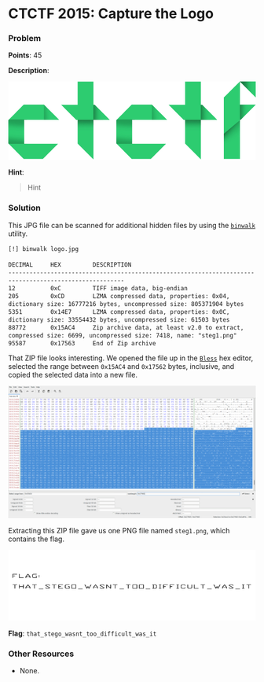 # CTCTF 2015: Capture the Logo

### Problem

**Points**: 45

**Description**: 

![](logo.jpg)

**Hint**: 

> Hint

### Solution

This JPG file can be scanned for additional hidden files by using the [`binwalk`](http://binwalk.org/) utility.

```
[!] binwalk logo.jpg

DECIMAL     HEX         DESCRIPTION
-------------------------------------------------------------------------------------------------------
12          0xC         TIFF image data, big-endian
205         0xCD        LZMA compressed data, properties: 0x04, dictionary size: 16777216 bytes, uncompressed size: 805371904 bytes
5351        0x14E7      LZMA compressed data, properties: 0x0C, dictionary size: 33554432 bytes, uncompressed size: 61503 bytes
88772       0x15AC4     Zip archive data, at least v2.0 to extract, compressed size: 6699, uncompressed size: 7418, name: "steg1.png"  
95587       0x17563     End of Zip archive 

```

That ZIP file looks interesting. We opened the file up in the [`Bless`](http://home.gna.org/bless/) hex editor, selected the range between `0x15AC4` and `0x17562` bytes, inclusive, and copied the selected data into a new file.

![](bless.png)

Extracting this ZIP file gave us one PNG file named `steg1.png`, which contains the flag.

![](steg1.png)

**Flag**: `that_stego_wasnt_too_difficult_was_it`

### Other Resources

* None.
